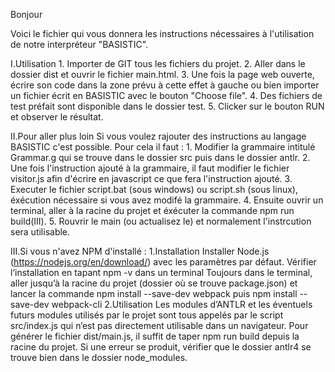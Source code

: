Bonjour

Voici le fichier qui vous donnera les instructions nécessaires à l'utilisation
de notre interpréteur "BASISTIC".

I.Utilisation
    1. Importer de GIT tous les fichiers du projet.
    2. Aller dans le dossier dist et ouvrir le fichier main.html. 
    3. Une fois la page web ouverte, écrire son code dans la zone prévu à cette effet à gauche ou bien importer un fichier écrit en BASISTIC avec le bouton "Choose file".
    4. Des fichiers de test préfait sont disponible dans le dossier test.
    5. Clicker sur le bouton RUN et observer le résultat.

II.Pour aller plus loin
    Si vous voulez rajouter des instructions au langage BASISTIC c'est possible. Pour cela il faut :
        1. Modifier la grammaire intitulé Grammar.g qui se trouve dans le dossier src puis dans le dossier antlr.
        2. Une fois l'instruction ajouté à la grammaire, il faut modifier le fichier visitor.js afin d'écrire en javascript ce que fera l'instruction ajouté.
        3. Executer le fichier script.bat (sous windows) ou script.sh (sous linux), éxécution nécessaire si vous avez modifé la grammaire.
        4. Ensuite ouvrir un terminal, aller à la racine du projet et éxécuter la commande npm run build(III).
        5. Rouvrir le main (ou actualisez le) et normalement l'instrcution sera utilisable.

III.Si vous n'avez NPM d'installé :
    1.Installation
        Installer Node.js (https://nodejs.org/en/download/) avec les paramètres par défaut.
        Vérifier l’installation en tapant npm -v dans un terminal
        Toujours dans le terminal, aller jusqu’à la racine du projet (dossier où se trouve package.json) et lancer la commande npm install --save-dev webpack puis 
        npm install --save-dev webpack-cli
    2.Utilisation
        Les modules d’ANTLR et les éventuels futurs modules utilisés par le projet sont tous appelés par le script src/index.js qui n’est pas directement utilisable dans un navigateur. Pour générer le fichier dist/main.js, il suffit de taper npm run build depuis la racine du projet.
        Si une erreur se produit, vérifier que le dossier antlr4 se trouve bien dans le dossier node_modules.